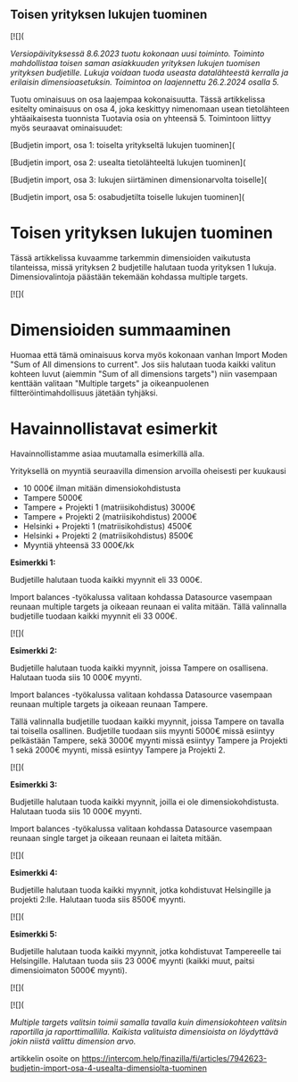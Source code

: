 ## Toisen yrityksen lukujen tuominen

[![](

*Versiopäivityksessä 8.6.2023 tuotu kokonaan uusi toiminto. Toiminto mahdollistaa toisen saman asiakkuuden yrityksen lukujen tuomisen yrityksen budjetille. Lukuja voidaan tuoda useasta datalähteestä kerralla ja erilaisin dimensioasetuksin. Toimintoa on laajennettu 26.2.2024 osalla 5.* 

Tuotu ominaisuus on osa laajempaa kokonaisuutta. Tässä artikkelissa esitelty ominaisuus on osa 4, joka keskittyy nimenomaan usean tietolähteen yhtäaikaisesta tuonnista Tuotavia osia on yhteensä 5. Toimintoon liittyy myös seuraavat ominaisuudet:

[Budjetin import, osa 1: toiselta yritykseltä lukujen tuominen](

[Budjetin import, osa 2: usealta tietolähteeltä lukujen tuominen](

[Budjetin import, osa 3: lukujen siirtäminen dimensionarvolta toiselle](

[Budjetin import, osa 5: osabudjetilta toiselle lukujen tuominen](

# Toisen yrityksen lukujen tuominen

Tässä artikkelissa kuvaamme tarkemmin dimensioiden vaikutusta tilanteissa, missä yrityksen 2 budjetille halutaan tuoda yrityksen 1 lukuja. Dimensiovalintoja päästään tekemään kohdassa multiple targets.

[![](

# Dimensioiden summaaminen

Huomaa että tämä ominaisuus korva myös kokonaan vanhan Import Moden "Sum of All dimensions to current". Jos siis halutaan tuoda kaikki valitun kohteen luvut (aiemmin "Sum of all dimensions targets") niin vasempaan kenttään valitaan "Multiple targets" ja oikeanpuolenen filtteröintimahdollisuus jätetään tyhjäksi.

# Havainnollistavat esimerkit

Havainnollistamme asiaa muutamalla esimerkillä alla.

Yrityksellä on myyntiä seuraavilla dimension arvoilla oheisesti per kuukausi

* 10 000€ ilman mitään dimensiokohdistusta
* Tampere 5000€
* Tampere + Projekti 1 (matriisikohdistus) 3000€
* Tampere + Projekti 2 (matriisikohdistus) 2000€
* Helsinki + Projekti 1 (matriisikohdistus) 4500€
* Helsinki + Projekti 2 (matriisikohdistus) 8500€
* Myyntiä yhteensä 33 000€/kk

**Esimerkki 1:**

Budjetille halutaan tuoda kaikki myynnit eli 33 000€.

Import balances -työkalussa valitaan kohdassa Datasource vasempaan reunaan multiple targets ja oikeaan reunaan ei valita mitään. Tällä valinnalla budjetille tuodaan kaikki myynnit eli 33 000€.

[![](

**Esimerkki 2:**

Budjetille halutaan tuoda kaikki myynnit, joissa Tampere on osallisena. Halutaan tuoda siis 10 000€ myynti.

Import balances -työkalussa valitaan kohdassa Datasource vasempaan reunaan multiple targets ja oikeaan reunaan Tampere.

Tällä valinnalla budjetille tuodaan kaikki myynnit, joissa Tampere on tavalla tai toisella osallinen. Budjetille tuodaan siis myynti 5000€ missä esiintyy pelkästään Tampere, sekä 3000€ myynti missä esiintyy Tampere ja Projekti 1 sekä 2000€ myynti, missä esiintyy Tampere ja Projekti 2.

[![](

**Esimerkki 3:**

Budjetille halutaan tuoda kaikki myynnit, joilla ei ole dimensiokohdistusta. Halutaan tuoda siis 10 000€ myynti.

Import balances -työkalussa valitaan kohdassa Datasource vasempaan reunaan single target ja oikeaan reunaan ei laiteta mitään.

[![](

**Esimerkki 4:**

Budjetille halutaan tuoda kaikki myynnit, jotka kohdistuvat Helsingille ja projekti 2:lle. Halutaan tuoda siis 8500€ myynti.

[![](

**Esimerkki 5:**

Budjetille halutaan tuoda kaikki myynnit, jotka kohdistuvat Tampereelle tai Helsingille. Halutaan tuoda siis 23 000€ myynti (kaikki muut, paitsi dimensioimaton 5000€ myynti).

[![](

[![](

*Multiple targets valitsin toimii samalla tavalla kuin dimensiokohteen valitsin raportilla ja raporttimallilla. Kaikista valituista dimensioista on löydyttävä jokin niistä valittu dimension arvo.* 



artikkelin osoite on https://intercom.help/finazilla/fi/articles/7942623-budjetin-import-osa-4-usealta-dimensiolta-tuominen

